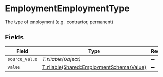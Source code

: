 # EmploymentEmploymentType

The type of employment (e.g., contractor, permanent)


## Fields

| Field                                                                                      | Type                                                                                       | Required                                                                                   | Description                                                                                |
| ------------------------------------------------------------------------------------------ | ------------------------------------------------------------------------------------------ | ------------------------------------------------------------------------------------------ | ------------------------------------------------------------------------------------------ |
| `source_value`                                                                             | *T.nilable(Object)*                                                                        | :heavy_minus_sign:                                                                         | N/A                                                                                        |
| `value`                                                                                    | [T.nilable(Shared::EmploymentSchemasValue)](../../models/shared/employmentschemasvalue.md) | :heavy_minus_sign:                                                                         | N/A                                                                                        |